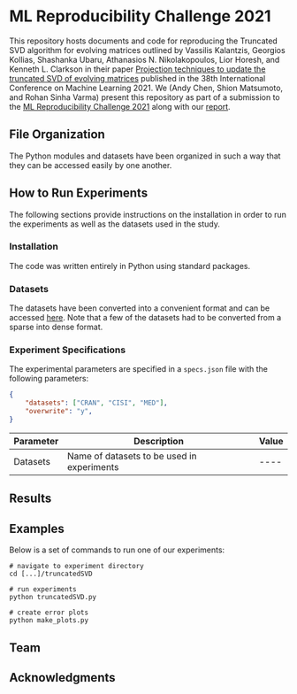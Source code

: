 # ML Reproducibility Challenge 2021

This repository hosts documents and code for reproducing the Truncated SVD algorithm for evolving matrices outlined by Vassilis Kalantzis, Georgios Kollias, Shashanka Ubaru, Athanasios N. Nikolakopoulos, Lior Horesh, and Kenneth L. Clarkson in their paper [Projection techniques to update the truncated SVD of evolving matrices](http://proceedings.mlr.press/v139/kalantzis21a/kalantzis21a.pdf) published in the 38th International Conference on Machine Learning 2021.
We (Andy Chen, Shion Matsumoto, and Rohan Sinha Varma) present this repository as part of a submission to the [ML Reproducibility Challenge 2021](https://paperswithcode.com/rc2021) along with our [report]().

## File Organization

The Python modules and datasets have been organized in such a way that they can be accessed easily by one another.

## How to Run Experiments

The following sections provide instructions on the installation in order to run the experiments as well as the datasets used in the study.

### Installation

The code was written entirely in Python using standard packages.

### Datasets

The datasets have been converted into a convenient format and can be accessed [here](https://drive.google.com/drive/folders/1tHrUILY_NBKDPmNYOaEpWnc9-1US9DEB). Note that a few of the datasets had to be converted from a sparse into dense format.

### Experiment Specifications

The experimental parameters are specified in a `specs.json` file with the following parameters:

```json
{
    "datasets": ["CRAN", "CISI", "MED"],
    "overwrite": "y",
}
```

| Parameter | Description                                | Value |
| --------- | ------------------------------------------ | ----- |
| Datasets  | Name of datasets to be used in experiments | ----  |

## Results



## Examples

Below is a set of commands to run one of our experiments:

```
# navigate to experiment directory
cd [...]/truncatedSVD

# run experiments
python truncatedSVD.py

# create error plots
python make_plots.py
```

## Team


## Acknowledgments
